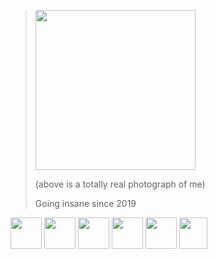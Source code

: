 > <img src="https://i.redd.it/pqhw7ro27ih51.jpg" width="256" height="256">
> 
> (above is a totally real photograph of me)
> 
> Going insane since 2019

<img src="https://upload.wikimedia.org/wikipedia/commons/thumb/a/a7/React-icon.svg/2300px-React-icon.svg.png" width="50" height="50"> <img src="https://upload.wikimedia.org/wikipedia/commons/thumb/3/38/HTML5_Badge.svg/1024px-HTML5_Badge.svg.png" width="50" height="50"> <img src="https://www.svgrepo.com/show/354119/nodejs-icon.svg" width="50" height="50"> <img src="https://seeklogo.com/images/C/cloudflare-workers-logo-9BF89B51E2-seeklogo.com.png" width="50" height="50"> <img src="https://cdn.worldvectorlogo.com/logos/tauri-1.svg" width="50" height="50"> <img src="https://upload.wikimedia.org/wikipedia/commons/thumb/1/18/ISO_C%2B%2B_Logo.svg/1822px-ISO_C%2B%2B_Logo.svg.png" width="45" height="50">
